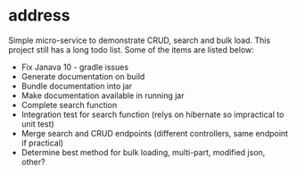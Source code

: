 # address
Simple micro-service to demonstrate CRUD, search and bulk load. This project still has a long todo list. Some of the items are listed below:
* Fix Janava 10 - gradle issues
* Generate documentation on build
* Bundle documentation into jar
* Make documentation available in running jar
* Complete search function
* Integration test for search function (relys on hibernate so impractical to unit test)
* Merge search and CRUD endpoints (different controllers, same endpoint if practical)
* Determine best method for bulk loading, multi-part, modified json, other?
